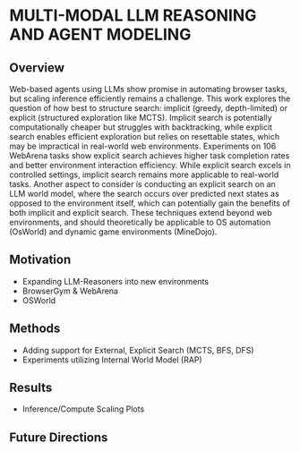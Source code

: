 # MULTI-MODAL LLM REASONING AND AGENT MODELING

## Overview

Web-based agents using LLMs show promise in automating browser tasks, but scaling inference efficiently remains a challenge. This work explores the question of how best to structure search: implicit (greedy, depth-limited) or explicit (structured exploration like MCTS). Implicit search is potentially computationally cheaper but struggles with backtracking, while explicit search enables efficient exploration but relies on resettable states, which may be impractical in real-world web environments. Experiments on 106 WebArena tasks show explicit search achieves higher task completion rates and better environment interaction efficiency. While explicit search excels in controlled settings, implicit search remains more applicable to real-world tasks. Another aspect to consider is conducting an explicit search on an LLM world model, where the search occurs over predicted next states as opposed to the environment itself, which can potentially gain the benefits of both implicit and explicit search. These techniques extend beyond web environments, and should theoretically be applicable to OS automation (OsWorld) and dynamic game environments (MineDojo).

## Motivation
- Expanding LLM-Reasoners into new environments
- BrowserGym & WebArena
- OSWorld

## Methods
- Adding support for External, Explicit Search (MCTS, BFS, DFS)
- Experiments utilizing Internal World Model (RAP)

## Results
- Inference/Compute Scaling Plots

## Future Directions
